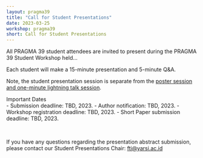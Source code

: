 ```yaml
---
layout: pragma39
title: "Call for Student Presentations"
date: 2023-03-25
workshop: pragma39
short: Call for Student Presentations
---
```


All PRAGMA 39 student attendees are invited to present during the PRAGMA 39 Student
Workshop held...

Each student will make a 15-minute presentation and 5-minute Q&A.

Note, the student presentation session is separate from the <a href="/pragma39-posters/">poster session and
one-minute lightning talk session</a>.


<div class="border39">Important Dates</div>
- Submission deadline: TBD, 2023.
- Author notification: TBD, 2023.
- Workshop registration deadline: TBD, 2023.
- Short Paper submission deadline: TBD, 2023.

&nbsp;

<!-- <div class="border39">Abstract Submission Instructions</div>

The submission should cover the following information:

1.	**Presentation Title**
2.	**Names and institutions**
3.	**Student author (Y/N)**
4.	**A brief abstract** (less than or equal to 450 words)

<br/>
We strongly recommend all submissions use the word template
<a href="/images/pragma39/PRAGMA39%20Student%20Presentation%20Abstract%20Template.docx">here</a>.<br>

Please submit the completed Word template through
[EasyChair](https://easychair.org/my/conference?conf=pragma39student). Please select
the "Student Workshop Presentations" track.

<div class="border39">Proceedings</div>

Accepted authors are required to submit a short paper (4-page maximum), related to your presentation, according to the <a href="https://www.ieee.org/conferences/publishing/templates.html">IEEE template</a> (in A4-size). The short paper will be published as PRAGMA proceedings at ...

Please submit the short paper in PDF format through [EasyChair](https://easychair.org/my/conference?conf=pragma39student) after acceptance notification. Please select the "Proceedings" track.

<div class="border39">Contact</div> -->

If you have any questions regarding the presentation abstract submission, please contact our Student Presentations Chair: <a href="mailto:fti@yarsi.ac.id">fti@yarsi.ac.id</a>
